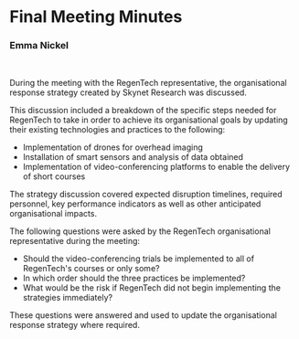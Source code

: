 # Final Meeting Minutes
### Emma Nickel

<br>

During the meeting with the RegenTech representative, the organisational response strategy created by Skynet Research was discussed.

This discussion included a breakdown of the specific steps needed for RegenTech to take in order to achieve its organisational goals by updating their existing technologies and practices to the following:
- Implementation of drones for overhead imaging
- Installation of smart sensors and analysis of data obtained
- Implementation of video-conferencing platforms to enable the delivery of short courses

The strategy discussion covered expected disruption timelines, required personnel, key performance indicators as well as other anticipated organisational impacts.

The following questions were asked by the RegenTech organisational representative during the meeting:
- Should the video-conferencing trials be implemented to all of RegenTech's courses or only some?
- In which order should the three practices be implemented?
- What would be the risk if RegenTech did not begin implementing the strategies immediately?

These questions were answered and used to update the organisational response strategy where required.
